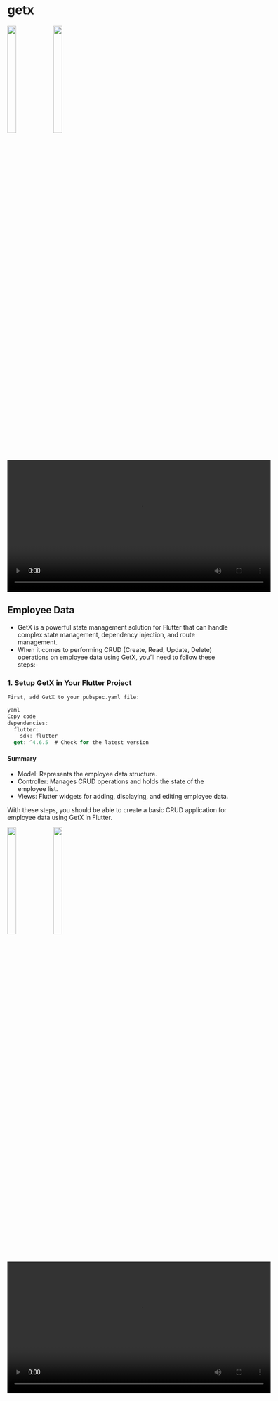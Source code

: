 # getx

<p>
  <img src = "https://github.com/user-attachments/assets/0dc8f5cf-d0c3-4b77-bbd0-34a02c035f08" height = 25% width = 20%>
  <img src = "https://github.com/user-attachments/assets/47b1540d-5ff9-4d8f-b451-f1fcc1c4f803" height = 25% width = 20%>
</p>
<div align = "center">
  <video height = "300" src ="https://github.com/user-attachments/assets/23adcd6b-87b6-4d47-8afa-18bd253bc6aa" />
</div>
    
 ## Employee Data 
 
- GetX is a powerful state management solution for Flutter that can handle complex state management, dependency injection, and route management.
-  When it comes to performing CRUD (Create, Read, Update, Delete) operations on employee data using GetX, you’ll need to follow these steps:-

### 1. Setup GetX in Your Flutter Project
```dart
First, add GetX to your pubspec.yaml file:

yaml
Copy code
dependencies:
  flutter:
    sdk: flutter
  get: ^4.6.5  # Check for the latest version
```
#### Summary

* Model: Represents the employee data structure.
* Controller: Manages CRUD operations and holds the state of the employee list.
* Views: Flutter widgets for adding, displaying, and editing employee data.

With these steps, you should be able to create a basic CRUD application for employee data using GetX in Flutter. 
<p>
  <img src = "https://github.com/user-attachments/assets/89a851c2-8d9c-4462-9228-404f0b14958f" height = 25% width = 20%>
  <img src = "https://github.com/user-attachments/assets/92f260a3-5f09-41b8-99b9-ef48a9e93185" height = 25% width = 20%>
</p>

<div align = "center">
  <video height = "300" src ="https://github.com/user-attachments/assets/6acdb6f4-1e8e-4e30-b6ff-ffa1b1d24618" />
</div>



